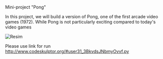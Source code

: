 Mini-project "Pong"

In this project, we will build a version of Pong, one of the first arcade video games (1972). While Pong is not particularly exciting compared to today's video games


![Resim](https://raw.githubusercontent.com/erdemgencoglu/Pong-game/master/%C4%B0mages/Screenshot%20from%202014-04-29%2022:24:02.png)

Please use link for run http://www.codeskulptor.org/#user31_3BkvdsJNbmyOvvf.py
